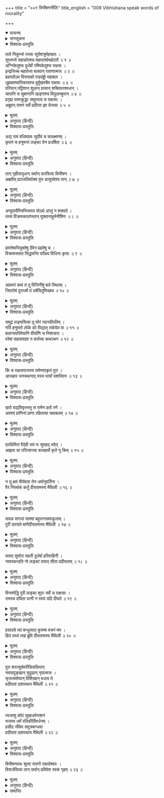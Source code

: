 +++
title = "००९ विभीषणनीतिः"
title_english = "009 Vibhishana speak words of morality"

+++
<details open><summary>वाचनम्</summary>
<div caption="श्रीराम-हरिसीताराममूर्ति-घनपाठिभ्यां वचनम्" class="audioEmbed" src="https://archive.org/download/Ramayana-recitation-Sriram-harisItArAmamUrti-Ghanapaati-v2/Kanda_6/Kanda_6_YK-009-Vibhishana_speak_words_of_morality.mp3"></div>
</details>

<details><summary>भागसूचना</summary>

9. विभीषणका रावणसे श्रीरामकी अजेयता बताकर सीताको लौटा देनेके लिये अनुरोध करना
</details>

<details open><summary>विश्वास-प्रस्तुतिः</summary>

ततो निकुम्भो रभसः सूर्यशत्रुर्महाबलः ।  
सुप्तघ्नो यज्ञकोपश्च महापार्श्वमहोदरौ ॥ १ ॥  
अग्निकेतुश्च दुर्धर्षो रश्मिकेतुश्च राक्षसः ।  
इन्द्रजिच्च महातेजा बलवान् रावणात्मजः ॥ २ ॥  
प्रहस्तोऽथ विरूपाक्षो वज्रदंष्ट्रो महाबलः ।  
धूम्राक्षश्चातिकायश्च दुर्मुखश्चैव राक्षसः ॥ ३ ॥  
परिघान् पट्टिशान् शूलान् प्रासान् शक्तिपरश्वधान् ।  
चापानि च सुबाणानि खड्गांश्च विपुलाम्बुभान् ॥ ४ ॥  
प्रगृह्य परमक्रुद्धाः समुत्पत्य च राक्षसाः ।  
अब्रुवन् रावणं सर्वे प्रदीप्ता इव तेजसा ॥ ५ ॥
</details>

<details><summary>मूलम्</summary>

ततो निकुम्भो रभसः सूर्यशत्रुर्महाबलः ।  
सुप्तघ्नो यज्ञकोपश्च महापार्श्वमहोदरौ ॥ १ ॥  
अग्निकेतुश्च दुर्धर्षो रश्मिकेतुश्च राक्षसः ।  
इन्द्रजिच्च महातेजा बलवान् रावणात्मजः ॥ २ ॥  
प्रहस्तोऽथ विरूपाक्षो वज्रदंष्ट्रो महाबलः ।  
धूम्राक्षश्चातिकायश्च दुर्मुखश्चैव राक्षसः ॥ ३ ॥  
परिघान् पट्टिशान् शूलान् प्रासान् शक्तिपरश्वधान् ।  
चापानि च सुबाणानि खड्गांश्च विपुलाम्बुभान् ॥ ४ ॥  
प्रगृह्य परमक्रुद्धाः समुत्पत्य च राक्षसाः ।  
अब्रुवन् रावणं सर्वे प्रदीप्ता इव तेजसा ॥ ५ ॥
</details>

<details><summary>अनुवाद (हिन्दी)</summary>

तत्पश्चात् निकुम्भ, रभस, महाबली सूर्यशत्रु, सुप्तघ्न, यज्ञकोप, महापार्श्व, महोदर, दुर्जय अग्निकेतु, राक्षस रश्मिकेतु, महातेजस्वी बलवान् रावणकुमार इन्द्रजित् , प्रहस्त, विरूपाक्ष, महाबली वज्रदंष्ट्र, धूम्राक्ष, अतिकाय और निशाचर दुर्मुख—ये सब राक्षस अत्यन्त कुपित हो हाथोंमें परिघ, पट्टिश, शूल, प्रास, शक्ति, फरसे, धनुष, बाण तथा पैनी धारवाले बड़े-बड़े खड्ग लिये उछलकर रावणके सामने आये और अपने तेजसे उद्दीप्त-से होकर वे सब-के-सब उससे बोले— ॥ १—५ ॥
</details>

<details open><summary>विश्वास-प्रस्तुतिः</summary>

अद्य रामं वधिष्यामः सुग्रीवं च सलक्ष्मणम् ।  
कृपणं च हनूमन्तं लङ्का येन प्रधर्षिता ॥ ६ ॥
</details>

<details><summary>मूलम्</summary>

अद्य रामं वधिष्यामः सुग्रीवं च सलक्ष्मणम् ।  
कृपणं च हनूमन्तं लङ्का येन प्रधर्षिता ॥ ६ ॥
</details>

<details><summary>अनुवाद (हिन्दी)</summary>

‘हमलोग आज ही राम, सुग्रीव, लक्ष्मण और उस कायर हनुमान् को भी मार डालेंगे, जिसने लङ्कापुरी जलायी है’ ॥ ६ ॥
</details>

<details open><summary>विश्वास-प्रस्तुतिः</summary>

तान् गृहीतायुधान् सर्वान् वारयित्वा विभीषणः ।  
अब्रवीत् प्राञ्जलिर्वाक्यं पुनः प्रत्युपवेश्य तान् ॥ ७ ॥
</details>

<details><summary>मूलम्</summary>

तान् गृहीतायुधान् सर्वान् वारयित्वा विभीषणः ।  
अब्रवीत् प्राञ्जलिर्वाक्यं पुनः प्रत्युपवेश्य तान् ॥ ७ ॥
</details>

<details><summary>अनुवाद (हिन्दी)</summary>

हाथोंमें अस्त्र-शस्त्र लिये खड़े हुए उन सब राक्षसोंको जानेके लिये उद्यत देख विभीषणने रोका और पुनः उन्हें बिठाकर दोनों हाथ जोड़ रावणसे कहा— ॥ ७ ॥
</details>

<details open><summary>विश्वास-प्रस्तुतिः</summary>

अप्युपायैस्त्रिभिस्तात योऽर्थः प्राप्तुं न शक्यते ।  
तस्य विक्रमकालांस्तान् युक्तानाहुर्मनीषिणः ॥ ८ ॥
</details>

<details><summary>मूलम्</summary>

अप्युपायैस्त्रिभिस्तात योऽर्थः प्राप्तुं न शक्यते ।  
तस्य विक्रमकालांस्तान् युक्तानाहुर्मनीषिणः ॥ ८ ॥
</details>

<details><summary>अनुवाद (हिन्दी)</summary>

‘तात! जो मनोरथ साम, दान और भेद—इन तीन उपायोंसे प्राप्त न हो सके, उसीकी प्राप्तिके लिये नीतिशास्त्रके ज्ञाता मनीषी विद्वानोंने पराक्रम करनेके योग्य अवसर बताये हैं ॥ ८ ॥
</details>

<details open><summary>विश्वास-प्रस्तुतिः</summary>

प्रमत्तेष्वभियुक्तेषु दैवेन प्रहतेषु च ।  
विक्रमास्तात सिद्ध्यन्ति परीक्ष्य विधिना कृताः ॥ ९ ॥
</details>

<details><summary>मूलम्</summary>

प्रमत्तेष्वभियुक्तेषु दैवेन प्रहतेषु च ।  
विक्रमास्तात सिद्ध्यन्ति परीक्ष्य विधिना कृताः ॥ ९ ॥
</details>

<details><summary>अनुवाद (हिन्दी)</summary>

‘तात! जो शत्रु असावधान हों, जिनपर दूसरे-दूसरे शत्रुओंने आक्रमण किया हो तथा जो महारोग आदिसे ग्रस्त होनेके कारण दैवसे मारे गये हों, उन्हींपर भलीभाँति परीक्षा करके विधिपूर्वक किये गये पराक्रम सफल होते हैं ॥ ९ ॥
</details>

<details open><summary>विश्वास-प्रस्तुतिः</summary>

अप्रमत्तं कथं तं तु विजिगीषुं बले स्थितम् ।  
जितरोषं दुराधर्षं तं धर्षयितुमिच्छथ ॥ १० ॥
</details>

<details><summary>मूलम्</summary>

अप्रमत्तं कथं तं तु विजिगीषुं बले स्थितम् ।  
जितरोषं दुराधर्षं तं धर्षयितुमिच्छथ ॥ १० ॥
</details>

<details><summary>अनुवाद (हिन्दी)</summary>

‘श्रीरामचन्द्रजी बेखबर नहीं हैं । वे विजयकी इच्छासे आ रहे हैं और उनके साथ सेना भी है । उन्होंने क्रोधको सर्वथा जीत लिया है । अतः वे सर्वथा दुर्जय हैं । ऐसे अजेय वीरको तुमलोग परास्त करना चाहते हो ॥ १० ॥
</details>

<details open><summary>विश्वास-प्रस्तुतिः</summary>

समुद्रं लङ्घयित्वा तु घोरं नदनदीपतिम् ।  
गतिं हनूमतो लोके को विद्यात् तर्कयेत वा ॥ ११ ॥  
बलान्यपरिमेयानि वीर्याणि च निशाचराः ।  
परेषां सहसावज्ञा न कर्तव्या कथञ्चन ॥ १२ ॥
</details>

<details><summary>मूलम्</summary>

समुद्रं लङ्घयित्वा तु घोरं नदनदीपतिम् ।  
गतिं हनूमतो लोके को विद्यात् तर्कयेत वा ॥ ११ ॥  
बलान्यपरिमेयानि वीर्याणि च निशाचराः ।  
परेषां सहसावज्ञा न कर्तव्या कथञ्चन ॥ १२ ॥
</details>

<details><summary>अनुवाद (हिन्दी)</summary>

‘निशाचरो! नदों और नदियोंके स्वामी भयंकर महासागरको जो एक ही छलाँगमें लाँघकर यहाँतक आ पहुँचे थे, उन हनुमान् जी की गतिको इस संसारमें कौन जान सकता है अथवा कौन उसका अनुमान लगा सकता है? शत्रुओंके पास असंख्य सेनाएँ हैं, उनमें असीम बल और पराक्रम है; इस बातको तुमलोग अच्छी तरह जान लो । दूसरोंकी शक्तिको भुलाकर किसी तरह भी सहसा उनकी अवहेलना नहीं करनी चाहिये ॥ ११-१२ ॥
</details>

<details open><summary>विश्वास-प्रस्तुतिः</summary>

किं च राक्षसराजस्य रामेणापकृतं पुरा ।  
आजहार जनस्थानाद् यस्य भार्यां यशस्विनः ॥ १३ ॥
</details>

<details><summary>मूलम्</summary>

किं च राक्षसराजस्य रामेणापकृतं पुरा ।  
आजहार जनस्थानाद् यस्य भार्यां यशस्विनः ॥ १३ ॥
</details>

<details><summary>अनुवाद (हिन्दी)</summary>

‘श्रीरामचन्द्रजीने पहले राक्षसराज रावणका कौन-सा अपराध किया था, जिससे उन यशस्वी महात्माकी पत्नीको ये जनस्थानसे हर लाये? ॥ १३ ॥
</details>

<details open><summary>विश्वास-प्रस्तुतिः</summary>

खरो यद्यतिवृत्तस्तु स रामेण हतो रणे ।  
अवश्यं प्राणिनां प्राणा रक्षितव्या यथाबलम् ॥ १४ ॥
</details>

<details><summary>मूलम्</summary>

खरो यद्यतिवृत्तस्तु स रामेण हतो रणे ।  
अवश्यं प्राणिनां प्राणा रक्षितव्या यथाबलम् ॥ १४ ॥
</details>

<details><summary>अनुवाद (हिन्दी)</summary>

‘यदि कहें कि उन्होंने खरको मारा था तो यह ठीक नहीं है; क्योंकि खर अत्याचारी था । उसने स्वयं ही उन्हें मार डालनेके लिये उनपर आक्रमण किया था । इसलिये श्रीरामने रणभूमिमें उसका वध किया; क्योंकि प्रत्येक प्राणीको यथाशक्ति अपने प्राणोंकी रक्षा अवश्य करनी चाहिये ॥ १४ ॥
</details>

<details open><summary>विश्वास-प्रस्तुतिः</summary>

एतन्निमित्तं वैदेही भयं नः सुमहद् भवेत् ।  
आहृता सा परित्याज्या कलहार्थे कृते नु किम् ॥ १५ ॥
</details>

<details><summary>मूलम्</summary>

एतन्निमित्तं वैदेही भयं नः सुमहद् भवेत् ।  
आहृता सा परित्याज्या कलहार्थे कृते नु किम् ॥ १५ ॥
</details>

<details><summary>अनुवाद (हिन्दी)</summary>

‘यदि इसी कारणसे सीताको हरकर लाया गया हो तो उन्हें जल्दी ही लौटा देना चाहिये; अन्यथा हमलोगोंपर महान् भय आ सकता है । जिस कर्मका फल केवल कलह है, उसे करनेसे क्या लाभ? ॥ १५ ॥
</details>

<details open><summary>विश्वास-प्रस्तुतिः</summary>

न तु क्षमं वीर्यवता तेन धर्मानुवर्तिना ।  
वैरं निरर्थकं कर्तुं दीयतामस्य मैथिली ॥ १६ ॥
</details>

<details><summary>मूलम्</summary>

न तु क्षमं वीर्यवता तेन धर्मानुवर्तिना ।  
वैरं निरर्थकं कर्तुं दीयतामस्य मैथिली ॥ १६ ॥
</details>

<details><summary>अनुवाद (हिन्दी)</summary>

‘श्रीराम बड़े धर्मात्मा और पराक्रमी हैं । उनके साथ व्यर्थ वैर करना उचित नहीं है । मिथिलेशकुमारी सीताको उनके पास लौटा देना चाहिये ॥ १६ ॥
</details>

<details open><summary>विश्वास-प्रस्तुतिः</summary>

यावन्न सगजां साश्वां बहुरत्नसमाकुलाम् ।  
पुरीं दारयते बाणैर्दीयतामस्य मैथिली ॥ १७ ॥
</details>

<details><summary>मूलम्</summary>

यावन्न सगजां साश्वां बहुरत्नसमाकुलाम् ।  
पुरीं दारयते बाणैर्दीयतामस्य मैथिली ॥ १७ ॥
</details>

<details><summary>अनुवाद (हिन्दी)</summary>

‘जबतक हाथी, घोड़े और अनेकों रत्नोंसे भरी हुई लङ्कापुरीका श्रीराम अपने बाणोंद्वारा विध्वंस नहीं कर डालते, तबतक ही मैथिलीको उन्हें लौटा दिया जाय ॥ १७ ॥
</details>

<details open><summary>विश्वास-प्रस्तुतिः</summary>

यावत् सुघोरा महती दुर्धर्षा हरिवाहिनी ।  
नावस्कन्दति नो लङ्कां तावत् सीता प्रदीयताम् ॥ १८ ॥
</details>

<details><summary>मूलम्</summary>

यावत् सुघोरा महती दुर्धर्षा हरिवाहिनी ।  
नावस्कन्दति नो लङ्कां तावत् सीता प्रदीयताम् ॥ १८ ॥
</details>

<details><summary>अनुवाद (हिन्दी)</summary>

‘जबतक अत्यन्त भयंकर, विशाल और दुर्जय वानर-वाहिनी हमारी लङ्काको पददलित नहीं कर देती, तभीतक सीताको वापस कर दिया जाय ॥ १८ ॥
</details>

<details open><summary>विश्वास-प्रस्तुतिः</summary>

विनश्येद्धि पुरी लङ्का शूराः सर्वे च राक्षसाः ।  
रामस्य दयिता पत्नी न स्वयं यदि दीयते ॥ १९ ॥
</details>

<details><summary>मूलम्</summary>

विनश्येद्धि पुरी लङ्का शूराः सर्वे च राक्षसाः ।  
रामस्य दयिता पत्नी न स्वयं यदि दीयते ॥ १९ ॥
</details>

<details><summary>अनुवाद (हिन्दी)</summary>

‘यदि श्रीरामकी प्राणवल्लभा सीताको हमलोग स्वयं ही नहीं लौटा देते हैं तो यह लङ्कापुरी नष्ट हो जायगी और समस्त शूरवीर राक्षस मार डाले जायँगे ॥ १९ ॥
</details>

<details open><summary>विश्वास-प्रस्तुतिः</summary>

प्रसादये त्वां बन्धुत्वात् कुरुष्व वचनं मम ।  
हितं तथ्यं त्वहं ब्रूमि दीयतामस्य मैथिली ॥ २० ॥
</details>

<details><summary>मूलम्</summary>

प्रसादये त्वां बन्धुत्वात् कुरुष्व वचनं मम ।  
हितं तथ्यं त्वहं ब्रूमि दीयतामस्य मैथिली ॥ २० ॥
</details>

<details><summary>अनुवाद (हिन्दी)</summary>

‘आप मेरे बड़े भाई हैं । अतः मैं आपको विनयपूर्वक प्रसन्न करना चाहता हूँ । आप मेरी बात मान लें । मैं आपके हितके लिये सच्ची बात कहता हूँ—आप श्रीरामचन्द्रजीको उनकी सीता वापस कर दें ॥ २० ॥
</details>

<details open><summary>विश्वास-प्रस्तुतिः</summary>

पुरा शरत्सूर्यमरीचिसन्निभान्  
नवाग्रपुङ्खान् सुदृढान् नृपात्मजः ।  
सृजत्यमोघान् विशिखान् वधाय ते  
प्रदीयतां दाशरथाय मैथिली ॥ २१ ॥
</details>

<details><summary>मूलम्</summary>

पुरा शरत्सूर्यमरीचिसन्निभान्  
नवाग्रपुङ्खान् सुदृढान् नृपात्मजः ।  
सृजत्यमोघान् विशिखान् वधाय ते  
प्रदीयतां दाशरथाय मैथिली ॥ २१ ॥
</details>

<details><summary>अनुवाद (हिन्दी)</summary>

‘राजकुमार श्रीराम जबतक आपके वधके लिये शरत्कालके सूर्यकी किरणोंके समान तेजस्वी, उज्ज्वल अग्रभाग एवं पंखोंसे सुशोभित, सुदृढ़ तथा अमोघ बाणोंकी वर्षा करें, उसके पहले ही आप उन दशरथनन्दनकी सेवामें मिथिलेशकुमारी सीताको सौंप दें ॥ २१ ॥
</details>

<details open><summary>विश्वास-प्रस्तुतिः</summary>

त्यजाशु कोपं सुखधर्मनाशनं  
भजस्व धर्मं रतिकीर्तिवर्धनम् ।  
प्रसीद जीवेम सपुत्रबान्धवाः  
प्रदीयतां दाशरथाय मैथिली ॥ २२ ॥
</details>

<details><summary>मूलम्</summary>

त्यजाशु कोपं सुखधर्मनाशनं  
भजस्व धर्मं रतिकीर्तिवर्धनम् ।  
प्रसीद जीवेम सपुत्रबान्धवाः  
प्रदीयतां दाशरथाय मैथिली ॥ २२ ॥
</details>

<details><summary>अनुवाद (हिन्दी)</summary>

‘भैया! आप क्रोधको त्याग दें; क्योंकि वह सुख और धर्मका नाश करनेवाला है । धर्मका सेवन कीजिये; क्योंकि वह सुख और सुयशको बढ़ानेवाला है । हमपर प्रसन्न होइये, जिससे हम पुत्र और बन्धु-बान्धवोंसहित जीवित रह सकें । इसी दृष्टिसे मेरी प्रार्थना है कि आप दशरथनन्दन श्रीरामके हाथमें मिथिलेशकुमारी सीताको लौटा दें’ ॥ २२ ॥
</details>

<details open><summary>विश्वास-प्रस्तुतिः</summary>

विभीषणवचः श्रुत्वा रावणो राक्षसेश्वरः ।  
विसर्जयित्वा तान् सर्वान् प्रविवेश स्वकं गृहम् ॥ २३ ॥
</details>

<details><summary>मूलम्</summary>

विभीषणवचः श्रुत्वा रावणो राक्षसेश्वरः ।  
विसर्जयित्वा तान् सर्वान् प्रविवेश स्वकं गृहम् ॥ २३ ॥
</details>

<details><summary>अनुवाद (हिन्दी)</summary>

विभीषणकी यह बात सुनकर राक्षसराज रावण उन सब सभासदोंको विदा करके अपने महलमें चला गया ॥
</details>

<details><summary>समाप्तिः</summary>

इत्यार्षे श्रीमद्रामायणे वाल्मीकीये आदिकाव्ये युद्धकाण्डे नवमः सर्गः ॥ ९ ॥  
इस प्रकार श्रीवाल्मीकिनिर्मित आर्षरामायण आदिकाव्यके युद्धकाण्डमें नवाँ सर्ग पूरा हुआ ॥ ९ ॥
</details>

